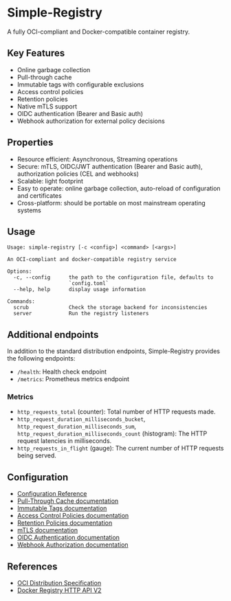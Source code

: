 # Simple-Registry

A fully OCI-compliant and Docker-compatible container registry.

## Key Features

- Online garbage collection
- Pull-through cache
- Immutable tags with configurable exclusions
- Access control policies
- Retention policies
- Native mTLS support
- OIDC authentication (Bearer and Basic auth)
- Webhook authorization for external policy decisions

## Properties

- Resource efficient: Asynchronous, Streaming operations
- Secure: mTLS, OIDC/JWT authentication (Bearer and Basic auth), authorization policies (CEL and webhooks)
- Scalable: light footprint
- Easy to operate: online garbage collection, auto-reload of configuration and certificates
- Cross-platform: should be portable on most mainstream operating systems

## Usage

```
Usage: simple-registry [-c <config>] <command> [<args>]

An OCI-compliant and docker-compatible registry service

Options:
  -c, --config      the path to the configuration file, defaults to
                    `config.toml`
  --help, help      display usage information

Commands:
  scrub             Check the storage backend for inconsistencies
  server            Run the registry listeners

```

## Additional endpoints

In addition to the standard distribution endpoints, Simple-Registry provides the following endpoints:

- `/health`: Health check endpoint
- `/metrics`: Prometheus metrics endpoint

### Metrics

- `http_requests_total` (counter): Total number of HTTP requests made.
- `http_request_duration_milliseconds_bucket`, `http_request_duration_milliseconds_sum`, `http_request_duration_milliseconds_count` (histogram): The HTTP request latencies in milliseconds.
- `http_requests_in_flight` (gauge): The current number of HTTP requests being served.

## Configuration

- [Configuration Reference](doc/configuration-reference.md)
- [Pull-Through Cache documentation](doc/configure-pull-through-cache.md)
- [Immutable Tags documentation](doc/configure-immutable-tags.md)
- [Access Control Policies documentation](doc/configure-access-control-policies.md)
- [Retention Policies documentation](doc/configure-retention-policies.md)
- [mTLS documentation](doc/configure-mtls.md)
- [OIDC Authentication documentation](doc/oidc-authentication.md)
- [Webhook Authorization documentation](doc/configure-webhook-authorization.md)

## References

- [OCI Distribution Specification](https://github.com/opencontainers/distribution-spec/blob/main/spec.md)
- [Docker Registry HTTP API V2](https://github.com/openshift/docker-distribution/blob/master/docs/spec/api.md)
